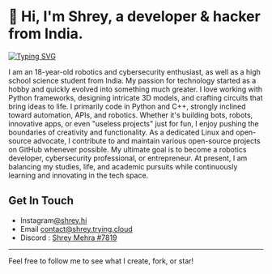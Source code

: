 # 👋 Hi, I'm Shrey, a developer & hacker from India.


[![Typing SVG](https://readme-typing-svg.demolab.com?font=Fira+Code&pause=1000&color=2AF72E&width=435&lines=Programmer;Robotics;Cybersecurity;Photographer)](https://git.io/typing-svg)


I am an 18-year-old robotics and cybersecurity enthusiast, as well as a high school science student from India. My passion for technology started as a hobby and quickly evolved into something much greater. I love working with Python frameworks, designing intricate 3D models, and crafting circuits that bring ideas to life.
I primarily code in Python and C++, strongly inclined toward automation, APIs, and robotics. Whether it's building bots, robots, innovative apps, or even "useless projects" just for fun, I enjoy pushing the boundaries of creativity and functionality. As a dedicated Linux and open-source advocate, I contribute to and maintain various open-source projects on GitHub whenever possible.
My ultimate goal is to become a robotics developer, cybersecurity professional, or entrepreneur. At present, I am balancing my studies, life, and academic pursuits while continuously learning and innovating in the tech space. 








## Get In Touch


- Instagram[@shrey.hi](https://instagram.com/shrey.hi)             
- Email [contact@shrey.trying.cloud](mailto:contact@shrey.trying.cloud)
- Discord : [Shrey Mehra #7819](https://discordapp.com/users/ShreyMehra#7819)
---

Feel free to follow me to see what I create, fork, or star!
